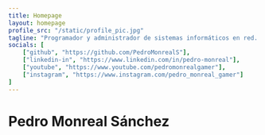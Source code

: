 ```yaml
---
title: Homepage
layout: homepage
profile_src: "/static/profile_pic.jpg"
tagline: "Programador y administrador de sistemas informáticos en red. Aficionado a la fotografía y el vídeo."
socials: [
    ["github", "https://github.com/PedroMonrealS"],
    ["linkedin-in", "https://www.linkedin.com/in/pedro-monreal"],
    ["youtube", "https://www.youtube.com/pedromonrealgamer"],
    ["instagram", "https://www.instagram.com/pedro_monreal_gamer"]
]
---
```




# Pedro Monreal Sánchez
